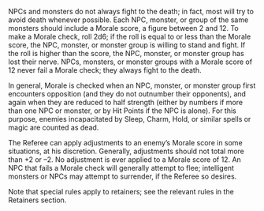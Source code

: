 NPCs and monsters do not always fight to the death; in fact, most will try to avoid death whenever possible. Each NPC, monster, or group of the same monsters should include a Morale score, a figure between 2 and 12. To make a Morale check, roll 2d6; if the roll is equal to or less than the Morale score, the NPC, monster, or monster group is willing to stand and fight. If the roll is higher than the score, the NPC, monster, or monster group has lost their nerve. NPCs, monsters, or monster groups with a Morale score of 12 never fail a Morale check; they always fight to the death.

In general, Morale is checked when an NPC, monster, or monster group first encounters opposition (and they do not outnumber their opponents), and again when they are reduced to half strength (either by numbers if more than one NPC or monster, or by Hit Points if the NPC is alone). For this purpose, enemies incapacitated by Sleep, Charm, Hold, or similar spells or magic are counted as dead.

The Referee can apply adjustments to an enemy’s Morale score in some situations, at his discretion. Generally, adjustments should not total more than +2 or –2. No adjustment is ever applied to a Morale score of 12. An NPC that fails a Morale check will generally attempt to flee; intelligent monsters or NPCs may attempt to surrender, if the Referee so desires.

Note that special rules apply to retainers; see the relevant rules in the Retainers section.